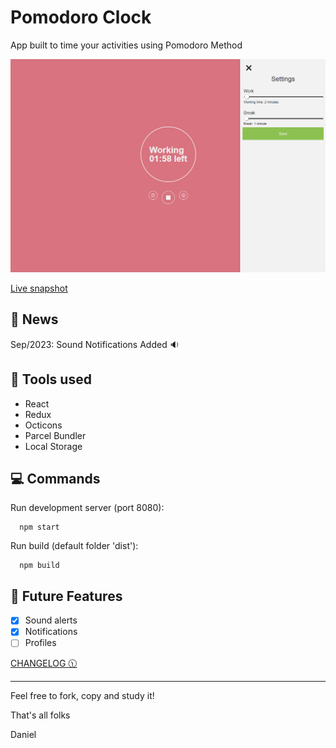 # Pomodoro Clock

App built to time your activities using Pomodoro Method

![Screenshot](https://github.com/zyzmoz/pomodoro/blob/master/screenshot.png?raw=true)

[Live snapshot](https://pedantic-wright-54068e.netlify.com/)

## 🎉 News

Sep/2023: Sound Notifications Added 🔉

## 🔧 Tools used
- React
- Redux
- Octicons
- Parcel Bundler
- Local Storage

## 💻 Commands

Run development server (port 8080):
```
  npm start
```

Run build (default folder 'dist'):
```
  npm build
```

## 🔮 Future Features
- [x] Sound alerts
- [x] Notifications
- [ ] Profiles

[CHANGELOG 🕦](https://github.com/zyzmoz/pomodoro/blob/master/CHANGELOG.md)

---
Feel free to fork, copy and study it!

That's all folks

Daniel 



